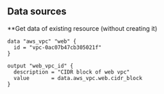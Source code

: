 ## Data sources

**Get data of existing resource (without creating it)

```hcl-terraform
data "aws_vpc" "web" {
  id = "vpc-0ac07b47cb305021f"
}

output "web_vpc_id" {
  description = "CIDR block of web vpc"
  value       = data.aws_vpc.web.cidr_block
}
```
